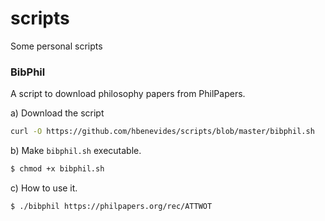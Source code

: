 # scripts

Some personal scripts

### BibPhil

A script to download philosophy papers from PhilPapers.

a) Download the script

```bash
curl -O https://github.com/hbenevides/scripts/blob/master/bibphil.sh
```

b) Make `bibphil.sh` executable.

```bash
$ chmod +x bibphil.sh
```


c) How to use it.

```bash
$ ./bibphil https://philpapers.org/rec/ATTWOT
```

